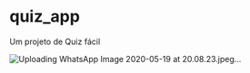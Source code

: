 # quiz_app

Um projeto de Quiz fácil

![Uploading WhatsApp Image 2020-05-19 at 20.08.23.jpeg…]()
 





